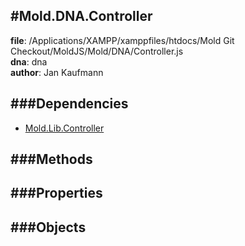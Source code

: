
#Mold.DNA.Controller
---------------------------------------

__file__: /Applications/XAMPP/xamppfiles/htdocs/Mold Git Checkout/MoldJS/Mold/DNA/Controller.js  
__dna__: dna  
__author__: Jan Kaufmann  

	






###Dependencies
--------------

* [Mold.Lib.Controller](../../Mold/Lib/Controller.md) 



   
###Methods
--------------
 

 
  
###Properties
-------------


 

###Objects
------------



		
